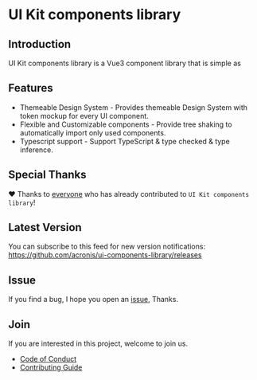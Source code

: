 # UI Kit components library

## Introduction

UI Kit components library is a Vue3 component library that is simple as 

## Features

- Themeable Design System - Provides themeable Design System with token mockup for every UI component.
- Flexible and Customizable components - Provide tree shaking to automatically import only used components.
- Typescript support - Support TypeScript & type checked & type inference.

## Special Thanks

❤️ Thanks to [everyone](https://github.com/acronis/ui-components-library/graphs/contributors)  who has already contributed to ```UI Kit components library```!


## Latest Version

You can subscribe to this feed for new version notifications: https://github.com/acronis/ui-components-library/releases

## Issue

If you find a bug, I hope you open an [issue](https://github.com/acronis/ui-components-library/issues), Thanks.

## Join

If you are interested in this project, welcome to join us.

- [Code of Conduct](https://github.com/acronis/ui-components-library/blob/main/CODE_OF_CONDUCT.md)
- [Contributing Guide](https://github.com/acronis/ui-components-library/blob/main/CONTRIBUTION.md)
